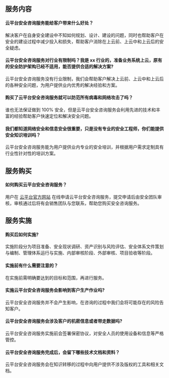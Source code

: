## 服务内容
#### 云平台安全咨询服务能给客户带来什么好处？
解决客户在自身安全建设中不知如何规划、设计、建设的问题，同时也帮助客户在安全的建设过程中减少投入和损失，帮助客户消除在上云前、上云中和上云后的安全疑虑。

#### 云平台安全咨询服务对行业有限制吗？我是 xx 行业的，准备业务系统上云，原有的安全防护架构已经不适用，能否提供合适的解决方案?
云平台安全咨询服务没有行业限制，我们会帮助客户解决上云前、上云中和上云后的各种安全问题，为用户提供业内优秀的解决经验和方案。

#### 购买了云平台安全咨询服务就可以防范所有病毒和网络攻击了吗？
谁也无法保证做到 100% 安全，但是云平台安全咨询服务会利用先进的技术和丰富的经验帮助客户快速定位和解决安全问题。

#### 我们都知道网络安全和信息安全很重要，只是没有专业的安全工程师，你们能提供安全知识培训吗？
云平台安全咨询服务能为用户提供业内专业的安全培训，并根据用户需求定制具有行业性针对性的培训方案。

## 服务购买
#### 如何购买云平台安全咨询服务？
用户在 [云平台官方网站](/) 在线申请云平台安全咨询服务，提交申请后由安全团队审核，审核通过后将有会销售团队与您联系，帮助您购买安全咨询服务。

## 服务实施
#### 购买后如何实施?
实施阶段分为项目准备、安全现状调研、资产识别与风险评估、安全体系文件策划与编制、管理体系运行与实施、内部审核阶段、外部审核、项目验收等阶段。

#### 实施前有什么需要注意的？   
在实施前需明确要达到的目标和范围，再进行服务。

#### 实施云平台安全咨询服务会影响到客户生产作业吗?
云平台安全咨询服务并不会产生影响，在咨询的过程中我们会将可能存在的风险告知客户。

#### 云平台安全咨询服务会涉及客户的机密信息或者带走数据吗?
云平台安全咨询服务实施前会签署保密协议，对安全人员的使用设备和信息等严格管控。

#### 云平台安全咨询服务完成后，会留下哪些技术文档和资料？
云平台安全咨询服务会在知识转移的过程中向用户提供不涉及版权的工具和相关文档。
